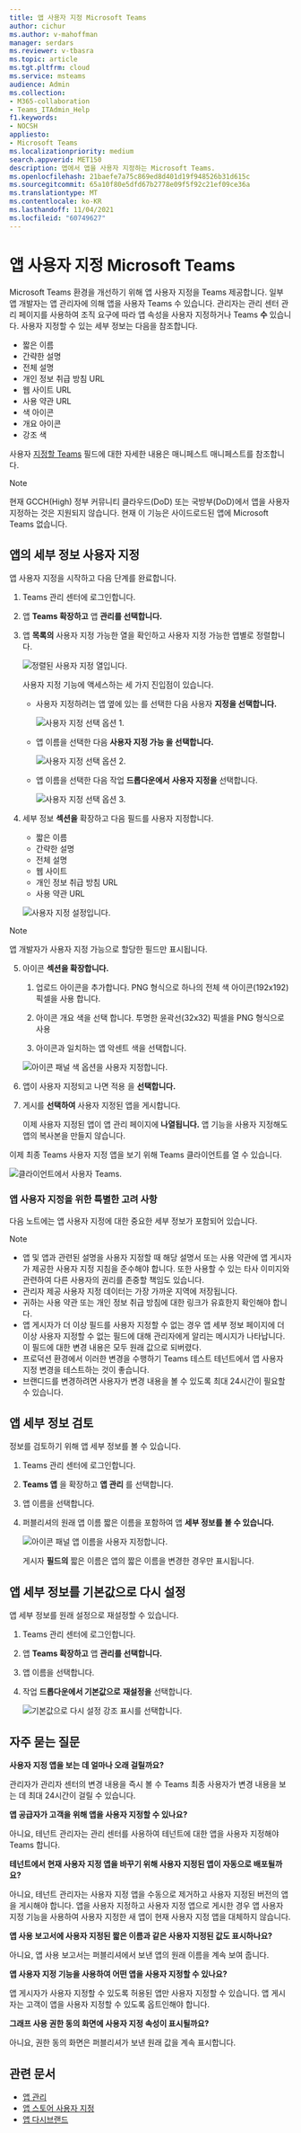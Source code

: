 ```yaml
---
title: 앱 사용자 지정 Microsoft Teams
author: cichur
ms.author: v-mahoffman
manager: serdars
ms.reviewer: v-tbasra
ms.topic: article
ms.tgt.pltfrm: cloud
ms.service: msteams
audience: Admin
ms.collection:
- M365-collaboration
- Teams_ITAdmin_Help
f1.keywords:
- NOCSH
appliesto:
- Microsoft Teams
ms.localizationpriority: medium
search.appverid: MET150
description: 앱에서 앱을 사용자 지정하는 Microsoft Teams.
ms.openlocfilehash: 21baefe7a75c869ed8d401d19f948526b31d615c
ms.sourcegitcommit: 65a10f80e5dfd67b2778e09f5f92c21ef09ce36a
ms.translationtype: MT
ms.contentlocale: ko-KR
ms.lasthandoff: 11/04/2021
ms.locfileid: "60749627"
---
```

# <a name="customize-apps-in-microsoft-teams"></a>앱 사용자 지정 Microsoft Teams

 Microsoft Teams 환경을 개선하기 위해 앱 사용자 지정을 Teams 제공합니다. 일부 앱 개발자는 앱 관리자에 의해 앱을 사용자 Teams 수 있습니다. 관리자는 관리 센터 관리 페이지를 사용하여 조직 요구에 따라 앱 속성을 사용자 지정하거나 Teams **수** 있습니다. 사용자 지정할 수 있는 세부 정보는 다음을 참조합니다.

- 짧은 이름
- 간략한 설명
- 전체 설명
- 개인 정보 취급 방침 URL
- 웹 사이트 URL
- 사용 약관 URL
- 색 아이콘
- 개요 아이콘
- 강조 색

사용자 [지정할 Teams](/microsoftteams/platform/resources/schema/manifest-schema) 필드에 대한 자세한 내용은 매니페스트 매니페스트를 참조합니다.

> [!NOTE]
> 현재 GCCH(High) 정부 커뮤니티 클라우드(DoD) 또는 국방부(DoD)에서 앱을 사용자 지정하는 것은 지원되지 않습니다.
> 현재 이 기능은 사이드로드된 앱에 Microsoft Teams 없습니다.

## <a name="customize-the-apps-details"></a>앱의 세부 정보 사용자 지정

앱 사용자 지정을 시작하고 다음 단계를 완료합니다.

1. Teams 관리 센터에 로그인합니다.

2. 앱 **Teams 확장하고** 앱 **관리를 선택합니다.**

3. 앱 **목록의** 사용자 지정 가능한 열을 확인하고 사용자 지정 가능한 앱별로 정렬합니다.

   ![정렬된 사용자 지정 열입니다.](media/customize-column.png)

   사용자 지정 기능에 액세스하는 세 가지 진입점이 있습니다.

   - 사용자 지정하려는 앱 옆에 있는 를 선택한 다음 사용자 **지정을 선택합니다.**

     ![사용자 지정 선택 옵션 1.](media/select-app-to-customize1.png)

   - 앱 이름을 선택한 다음 **사용자 지정 가능 을 선택합니다.**

     ![사용자 지정 선택 옵션 2.](media/app-details-customizable.png)

   - 앱 이름을 선택한 다음 작업 **드롭다운에서** **사용자 지정을** 선택합니다.

     ![사용자 지정 선택 옵션 3.](media/customize-action-menu.png)

4. 세부 정보 **섹션을** 확장하고 다음 필드를 사용자 지정합니다.

    - 짧은 이름
    - 간략한 설명
    - 전체 설명
    - 웹 사이트
    - 개인 정보 취급 방침 URL
    - 사용 약관 URL

   ![사용자 지정 설정입니다.](media/customize-settings.png)

> [!Note]
> 앱 개발자가 사용자 지정 가능으로 할당한 필드만 표시됩니다.

5. 아이콘 **섹션을 확장합니다.**

   1. 업로드 아이콘을 추가합니다. PNG 형식으로 하나의 전체 색 아이콘(192x192) 픽셀을 사용 합니다.

   1. 아이콘 개요 색을 선택 합니다. 투명한 윤곽선(32x32) 픽셀을 PNG 형식으로 사용

   1. 아이콘과 일치하는 앱 악센트 색을 선택합니다.

    ![아이콘 패널 색 옵션을 사용자 지정합니다.](media/customize-app-colors.png)

6. 앱이 사용자 지정되고 나면 적용 을 **선택합니다.**

7. 게시를 **선택하여** 사용자 지정된 앱을 게시합니다.

   이제 사용자 지정된 앱이 앱 관리 페이지에 **나열됩니다.** 앱 기능을 사용자 지정해도 앱의 복사본을 만들지 않습니다.

이제 최종 Teams 사용자 지정 앱을 보기 위해 Teams 클라이언트를 열 수 있습니다.

   ![클라이언트에서 사용자 Teams.](media/contoso-app.png)

### <a name="special-considerations-for-customizing-an-app"></a>앱 사용자 지정을 위한 특별한 고려 사항

다음 노트에는 앱 사용자 지정에 대한 중요한 세부 정보가 포함되어 있습니다.

> [!Note]
> - 앱 및 앱과 관련된 설명을 사용자 지정할 때 해당 설명서 또는 사용 약관에 앱 게시자가 제공한 사용자 지정 지침을 준수해야 합니다. 또한 사용할 수 있는 타사 이미지와 관련하여 다른 사용자의 권리를 존중할 책임도 있습니다.
> - 관리자 제공 사용자 지정 데이터는 가장 가까운 지역에 저장됩니다.
> - 귀하는 사용 약관 또는 개인 정보 취급 방침에 대한 링크가 유효한지 확인해야 합니다.
> - 앱 게시자가 더 이상 필드를 사용자 지정할 수 없는 경우 앱 세부 정보 페이지에 더 이상 사용자 지정할 수 없는 필드에 대해 관리자에게 알리는 메시지가 나타납니다. 이 필드에 대한 변경 내용은 모두 원래 값으로 되버렸다.
> - 프로덕션 환경에서 이러한 변경을 수행하기 Teams 테스트 테넌트에서 앱 사용자 지정 변경을 테스트하는 것이 좋습니다.
> - 브랜디드를 변경하려면 사용자가 변경 내용을 볼 수 있도록 최대 24시간이 필요할 수 있습니다.

## <a name="review-app-details"></a>앱 세부 정보 검토

정보를 검토하기 위해 앱 세부 정보를 볼 수 있습니다.

1. Teams 관리 센터에 로그인합니다.

2. **Teams 앱** 을 확장하고 **앱 관리** 를 선택합니다.

3. 앱 이름을 선택합니다.

4. 퍼블리셔의 원래 앱 이름 짧은 이름을 포함하여 앱 **세부 정보를 볼 수 있습니다.**

   ![아이콘 패널 앱 이름을 사용자 지정합니다.](media/original-app-version.png)

   게시자 **필드의** 짧은 이름은 앱의 짧은 이름을 변경한 경우만 표시됩니다.

## <a name="reset-app-details-to-default"></a>앱 세부 정보를 기본값으로 다시 설정

앱 세부 정보를 원래 설정으로 재설정할 수 있습니다.

1. Teams 관리 센터에 로그인합니다.

2. 앱 **Teams 확장하고** 앱 **관리를 선택합니다.**

3. 앱 이름을 선택합니다.

4. 작업 **드롭다운에서 기본값으로** **재설정을** 선택합니다.

   ![기본값으로 다시 설정 강조 표시를 선택합니다.](media/select-reset.png)

## <a name="frequently-asked-questions"></a>자주 묻는 질문

**사용자 지정 앱을 보는 데 얼마나 오래 걸릴까요?**

관리자가 관리자 센터의 변경 내용을 즉시 볼 수 Teams 최종 사용자가 변경 내용을 보는 데 최대 24시간이 걸릴 수 있습니다.  

**앱 공급자가 고객을 위해 앱을 사용자 지정할 수 있나요?**

 아니요, 테넌트 관리자는 관리 센터를 사용하여 테넌트에 대한 앱을 사용자 지정해야 Teams 합니다.

**테넌트에서 현재 사용자 지정 앱을 바꾸기 위해 사용자 지정된 앱이 자동으로 배포될까요?**

아니요, 테넌트 관리자는 사용자 지정 앱을 수동으로 제거하고 사용자 지정된 버전의 앱을 게시해야 합니다. 앱을 사용자 지정하고 사용자 지정 앱으로 게시한 경우 앱 사용자 지정 기능을 사용하여 사용자 지정한 새 앱이 현재 사용자 지정 앱을 대체하지 않습니다.  

**앱 사용 보고서에 사용자 지정된 짧은 이름과 같은 사용자 지정된 값도 표시하나요?**

 아니요, 앱 사용 보고서는 퍼블리셔에서 보낸 앱의 원래 이름을 계속 보여 줍니다.

**앱 사용자 지정 기능을 사용하여 어떤 앱을 사용자 지정할 수 있나요?**

앱 게시자가 사용자 지정할 수 있도록 허용된 앱만 사용자 지정할 수 있습니다. 앱 게시자는 고객이 앱을 사용자 지정할 수 있도록 옵트인해야 합니다.

**그래프 사용 권한 동의 화면에 사용자 지정 속성이 표시될까요?**

아니요, 권한 동의 화면은 퍼블리셔가 보낸 원래 값을 계속 표시합니다.

## <a name="related-article"></a>관련 문서

- [앱 관리](manage-apps.md)
- [앱 스토어 사용자 지정](customize-your-app-store.md)
- [앱 다시브랜드](https://techcommunity.microsoft.com/t5/microsoft-teams-blog/rebrand-apps-to-your-own-organization-s-branding-with-app/ba-p/2376296)
